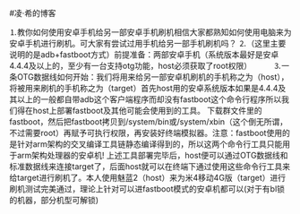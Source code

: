 #凌·希的博客

⒈教你如何使用安卓手机给另一部安卓手机刷机相信大家都熟知如何使用电脑来为安卓手机进行刷机。可大家有尝试过用手机给另一部手机刷机吗？
⒉（这里主要说明的是adb+fastboot方式）前提准备：两部安卓手机（系统版本最好是安卓4.4.4及以上的，至少有一台支持otg功能，host必须获取了root权限）          
⒊一条OTG数据线如何开始：我们将用来给另一部安卓机刷机的手机称之为（host），将被用来刷机的手机称之为（target）首先host用的安卓系统版本如果是4.4.4及其以上的一般都自带adb这个客户端程序而却没有fastboot这个命令行程序所以我们得在host上部署fastboot及其他可能会使用到的工具。
下载群文件里的fastboot，然后把fastboot拷贝到/system/bin或/system/xbin（这个倒无所谓，不过需要root）再赋予可执行权限，再安装好终端模拟器。注意：fastboot使用的是针对arm架构的交叉编译工具链静态编译得到的，所以这两个命令行工具只能用于arm架构处理器的安卓机!
上述工具部署完毕后，host便可以通过OTG数据线和标准数据线来连接target了，后面host就可以在终端下通过使用这些命令行工具来给target进行刷机了。本人使用魅蓝2（host）来为米4移动4G版（target）进行刷机测试完美通过，理论上针对可以进fastboot模式的安卓机都可以(对于有bl锁的机器，部分机型可解锁)
